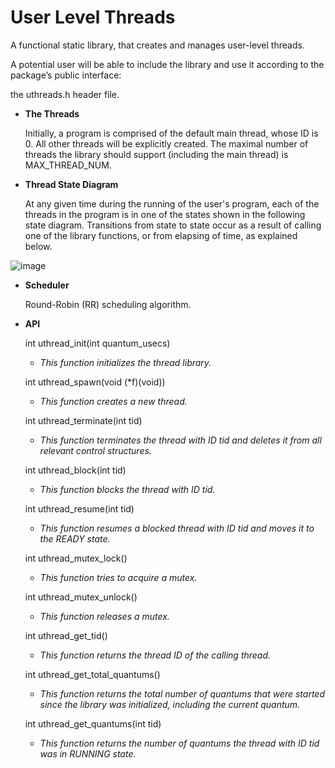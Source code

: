 # User Level Threads
A functional static library, that creates and manages user-level threads.

A potential user will be able to include the library and use it according to the package’s public interface:

the uthreads.h header file.

* __The Threads__

  Initially, a program is comprised of the default main thread, whose ID is 0. All other threads will be explicitly
  created. The maximal number of threads the library should support (including the main thread) is MAX_THREAD_NUM.

* __Thread State Diagram__

  At any given time during the running of the user's program, each of the threads in the program is in one of
  the states shown in the following state diagram. Transitions from state to state occur as a result of calling
  one of the library functions, or from elapsing of time, as explained below.

![image](https://user-images.githubusercontent.com/82065601/208743584-d9bb4539-d8fd-4023-9422-40fd47d07a23.png)

* __Scheduler__

  Round-Robin (RR) scheduling algorithm.
  
  
* __API__


  int uthread_init(int quantum_usecs)

  * _This function initializes the thread library._


  int uthread_spawn(void (*f)(void))

  * _This function creates a new thread._


  int uthread_terminate(int tid)

  * _This function terminates the thread with ID tid and deletes it from all relevant control structures._


  int uthread_block(int tid)

  * _This function blocks the thread with ID tid._


  int uthread_resume(int tid)

  * _This function resumes a blocked thread with ID tid and moves it to the READY state._


  int uthread_mutex_lock()

  * _This function tries to acquire a mutex._


  int uthread_mutex_unlock()

  * _This function releases a mutex._


  int uthread_get_tid()

  * _This function returns the thread ID of the calling thread._


  int uthread_get_total_quantums()

  * _This function returns the total number of quantums that were started since the library was
  initialized, including the current quantum._


  int uthread_get_quantums(int tid)

  * _This function returns the number of quantums the thread with ID tid was in RUNNING state._

